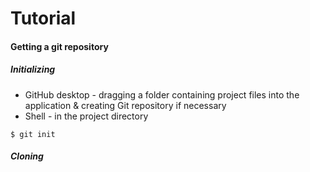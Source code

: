 # Tutorial


#### Getting a git repository
##### Initializing
- GitHub desktop - dragging a folder containing project files into the application & creating Git repository if necessary
- Shell - in the project directory
```Shell
$ git init
```
##### Cloning

